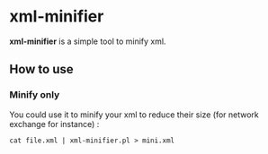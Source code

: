 # xml-minifier
**xml-minifier** is a simple tool to minify xml. 

## How to use 

### Minify only
You could use it to minify your xml to reduce their size (for network exchange for instance) : 

    cat file.xml | xml-minifier.pl > mini.xml 

